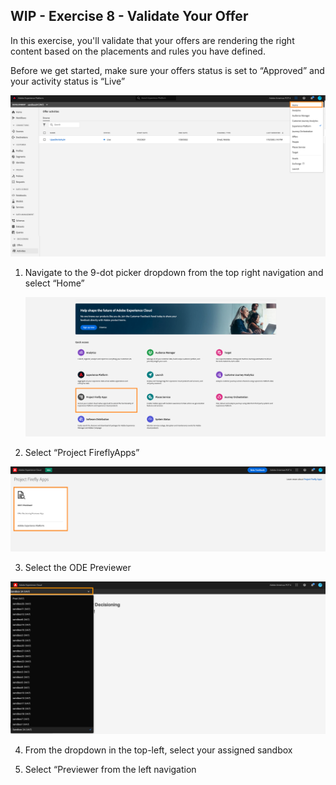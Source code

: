 ## WIP - Exercise 8 - Validate Your Offer

In this exercise, you'll validate that your offers are rendering the right content based on the placements and rules you have defined.

Before we get started, make sure your offers status is set to “Approved” and your activity status is “Live”

   ![Demo](images/testActivity1.png)

1.	Navigate to the 9-dot picker dropdown from the top right navigation and select “Home”

    ![Demo](images/testActivity2.png)

2.	Select “Project FireflyApps”

   ![Demo](images/testActivity3.png)
 
3.	Select the ODE Previewer

   ![Demo](images/testActivity4.png)
 

4.	From the dropdown in the top-left, select your assigned sandbox
 

5.	Select “Previewer from the left navigation
